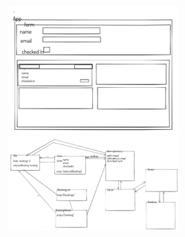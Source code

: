 <img src="./planning/wireframe.png" width="400">
<img src="./planning/relations v1.png" width="400">